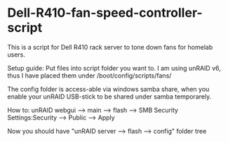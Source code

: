 # Dell-R410-fan-speed-controller-script
This is a script for Dell R410 rack server to tone down fans for homelab users.

Setup guide:
Put files into script folder you want to. I am using unRAID v6, thus I have placed them under /boot/config/scripts/fans/

The config folder is access-able via windows samba share, when you enable your unRAID USB-stick to be shared under samba temporarely.

How to: unRAID webgui --> main --> flash --> SMB Security Settings:Security --> Public --> Apply

Now you should have "unRAID server --> flash --> config" folder tree


